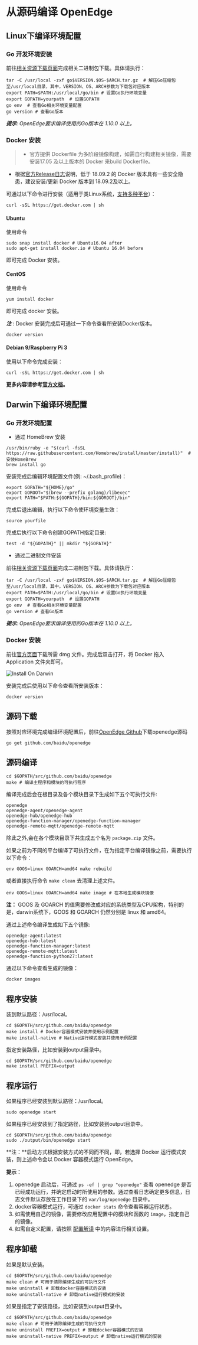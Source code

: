# 从源码编译 OpenEdge

## Linux下编译环境配置

### Go 开发环境安装

前往[相关资源下载页面](../Resources-download.md)完成相关二进制包下载。具体请执行：

```shell
tar -C /usr/local -zxf go$VERSION.$OS-$ARCH.tar.gz  # 解压Go压缩包至/usr/local目录，其中，VERSION、OS、ARCH参数为下载包对应版本
export PATH=$PATH:/usr/local/go/bin # 设置Go执行环境变量
export GOPATH=yourpath  # 设置GOPATH
go env  # 查看Go相关环境变量配置
go version # 查看Go版本
```

_**提示**: OpenEdge要求编译使用的Go版本在 1.10.0 以上。_

### Docker 安装

> + 官方提供 Dockerfile 为多阶段镜像构建，如需自行构建相关镜像，需要安装17.05 及以上版本的 Docker 来build Dockerfile。
+ 根据[官方Release日志](https://docs.docker.com/engine/release-notes/#18092)说明，低于 18.09.2 的 Docker 版本具有一些安全隐患，建议安装/更新 Docker 版本到 18.09.2及以上。

可通过以下命令进行安装（适用于类Linux系统，[支持多种平台](./Support-platforms.md)）：

```shell
curl -sSL https://get.docker.com | sh
```

#### Ubuntu

使用命令

```shell
sudo snap install docker # Ubuntu16.04 after
sudo apt-get install docker.io # Ubuntu 16.04 before
```

即可完成 Docker 安装。

#### CentOS

使用命令

```shell
yum install docker
```

即可完成 docker 安装。

***注*** : Docker 安装完成后可通过一下命令查看所安装Docker版本。

```shell
docker version
```

#### Debian 9/Raspberry Pi 3

使用以下命令完成安装：

```shell
curl -sSL https://get.docker.com | sh
```

**更多内容请参考[官方文档](https://docs.docker.com/install/)。**

## Darwin下编译环境配置

### Go 开发环境配置

+ 通过 HomeBrew 安装

```shell
/usr/bin/ruby -e "$(curl -fsSL https://raw.githubusercontent.com/Homebrew/install/master/install)"  # 安装HomeBrew
brew install go
```

安装完成后编辑环境配置文件(例: ~/.bash_profile)：

```shell
export GOPATH="${HOME}/go"
export GOROOT="$(brew --prefix golang)/libexec"
export PATH="$PATH:${GOPATH}/bin:${GOROOT}/bin"
```

完成后退出编辑，执行以下命令使环境变量生效：

```shell
source yourfile
```

完成后执行以下命令创建GOPATH指定目录:

```shell
test -d "${GOPATH}" || mkdir "${GOPATH}"
```

+ 通过二进制文件安装

前往[相关资源下载页面](../Resources-download.md)完成二进制包下载。具体请执行：

```shell
tar -C /usr/local -zxf go$VERSION.$OS-$ARCH.tar.gz  # 解压Go压缩包至/usr/local目录，其中，VERSION、OS、ARCH参数为下载包对应版本
export PATH=$PATH:/usr/local/go/bin # 设置Go执行环境变量
export GOPATH=yourpath  # 设置GOPATH
go env  # 查看Go相关环境变量配置
go version # 查看Go版本
```

_**提示**: OpenEdge要求编译使用的Go版本在 1.10.0 以上。_

### Docker 安装

前往[官方页面](https://hub.docker.com/editions/community/docker-ce-desktop-mac)下载所需 dmg 文件。完成后双击打开，将 Docker 拖入 Application 文件夹即可。

![Install On Darwin](../../images/setup/docker-install-on-mac.png)

安装完成后使用以下命令查看所安装版本：

```shell
docker version
```

## 源码下载

按照对应环境完成编译环境配置后，前往[OpenEdge Github](https://github.com/baidu/openedge)下载openedge源码

```shell
go get github.com/baidu/openedge
```

## 源码编译

```shell
cd $GOPATH/src/github.com/baidu/openedge
make # 编译主程序和模块的可执行程序
```

编译完成后会在根目录及各个模块目录下生成如下五个可执行文件:

```shell
openedge
openedge-agent/openedge-agent
openedge-hub/openedge-hub
openedge-function-manager/openedge-function-manager
openedge-remote-mqtt/openedge-remote-mqtt
```

除此之外,会在各个模块目录下共生成五个名为 `package.zip` 文件。

如果之前为不同的平台编译了可执行文件，在为指定平台编译镜像之前，需要执行以下命令：

```shell
env GOOS=linux GOARCH=amd64 make rebuild
```

或者直接执行命令 `make clean` 去清理上述文件。

```shell
env GOOS=linux GOARCH=amd64 make image # 在本地生成模块镜像
```

**注：** GOOS 及 GOARCH 的值需要修改成对应的系统类型及CPU架构，特别的是，darwin系统下，GOOS 和 GOARCH 仍然分别是 linux 和 amd64。

通过上述命令编译生成如下五个镜像:

```shell
openedge-agent:latest
openedge-hub:latest
openedge-function-manager:latest
openedge-remote-mqtt:latest
openedge-function-python27:latest
```

通过以下命令查看生成的镜像：

```shell
docker images
```

## 程序安装

装到默认路径：/usr/local。

```shell
cd $GOPATH/src/github.com/baidu/openedge
make install # Docker容器模式安装并使用示例配置
make install-native # Native运行模式安装并使用示例配置
```

指定安装路径，比如安装到output目录中。

```shell
cd $GOPATH/src/github.com/baidu/openedge
make install PREFIX=output
```

## 程序运行

如果程序已经安装到默认路径：/usr/local。

```shell
sudo openedge start
```

如果程序已经安装到了指定路径，比如安装到output目录中。

```shell
cd $GOPATH/src/github.com/baidu/openedge
sudo ./output/bin/openedge start
```

**注：**启动方式根据安装方式的不同而不同，即，若选择 Docker 运行模式安装，则上述命令会以 Docker 容器模式运行 OpenEdge。

**提示**：

1. openedge 启动后，可通过 `ps -ef | grep "openedge"` 查看 openedge 是否已经成功运行，并确定启动时所使用的参数。通过查看日志确定更多信息，日志文件默认存放在工作目录下的 `var/log/openedge` 目录中。
2. docker容器模式运行，可通过 `docker stats` 命令查看容器运行状态。
3. 如需使用自己的镜像，需要修改应用配置中的模块和函数的 `image`，指定自己的镜像。
4. 如需自定义配置，请按照 [配置解读](../tutorials/Config-interpretation.md) 中的内容进行相关设置。

## 程序卸载

如果是默认安装。

```shell
cd $GOPATH/src/github.com/baidu/openedge
make clean # 可用于清除编译生成的可执行文件
make uninstall # 卸载docker容器模式的安装
make uninstall-native # 卸载native运行模式的安装
```

如果是指定了安装路径，比如安装到output目录中。

```shell
cd $GOPATH/src/github.com/baidu/openedge
make clean # 可用于清除编译生成的可执行文件
make uninstall PREFIX=output # 卸载docker容器模式的安装
make uninstall-native PREFIX=output # 卸载native运行模式的安装
```
